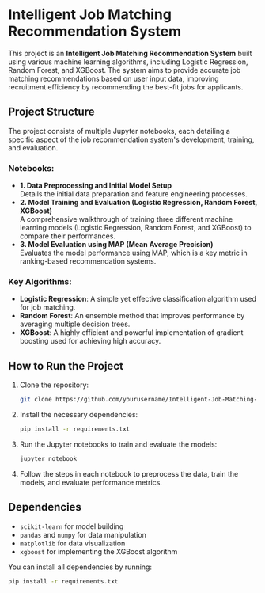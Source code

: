 # Intelligent Job Matching Recommendation System

This project is an **Intelligent Job Matching Recommendation System** built using various machine learning algorithms, including Logistic Regression, Random Forest, and XGBoost. The system aims to provide accurate job matching recommendations based on user input data, improving recruitment efficiency by recommending the best-fit jobs for applicants.

## Project Structure

The project consists of multiple Jupyter notebooks, each detailing a specific aspect of the job recommendation system's development, training, and evaluation.

### Notebooks:
- **1. Data Preprocessing and Initial Model Setup**  
  Details the initial data preparation and feature engineering processes.
- **2. Model Training and Evaluation (Logistic Regression, Random Forest, XGBoost)**  
  A comprehensive walkthrough of training three different machine learning models (Logistic Regression, Random Forest, and XGBoost) to compare their performances.
- **3. Model Evaluation using MAP (Mean Average Precision)**  
  Evaluates the model performance using MAP, which is a key metric in ranking-based recommendation systems.

### Key Algorithms:
- **Logistic Regression**: A simple yet effective classification algorithm used for job matching.
- **Random Forest**: An ensemble method that improves performance by averaging multiple decision trees.
- **XGBoost**: A highly efficient and powerful implementation of gradient boosting used for achieving high accuracy.

## How to Run the Project

1. Clone the repository:
    ```bash
    git clone https://github.com/yourusername/Intelligent-Job-Matching-Recommendation-System.git
    ```

2. Install the necessary dependencies:
    ```bash
    pip install -r requirements.txt
    ```

3. Run the Jupyter notebooks to train and evaluate the models:
    ```bash
    jupyter notebook
    ```

4. Follow the steps in each notebook to preprocess the data, train the models, and evaluate performance metrics.

## Dependencies

- `scikit-learn` for model building
- `pandas` and `numpy` for data manipulation
- `matplotlib` for data visualization
- `xgboost` for implementing the XGBoost algorithm

You can install all dependencies by running:
```bash
pip install -r requirements.txt
